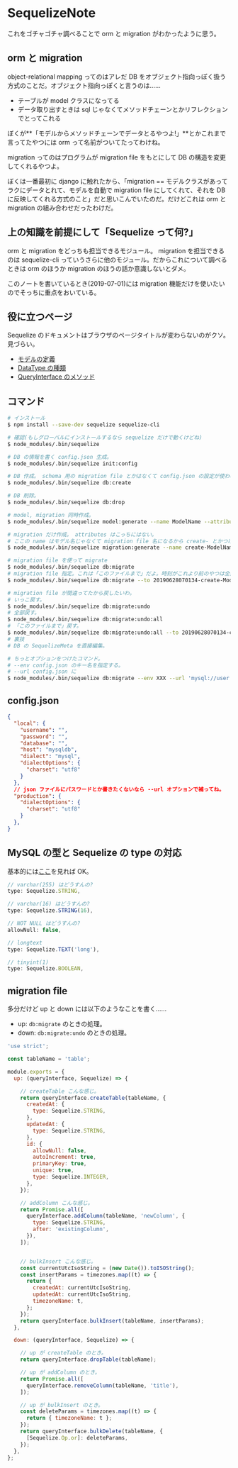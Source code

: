 SequelizeNote
===

これをゴチャゴチャ調べることで orm と migration がわかったように思う。


## orm と migration

object-relational mapping ってのはアレだ DB をオブジェクト指向っぽく扱う方式のことだ。オブジェクト指向っぽくと言うのは……

- テーブルが model クラスになってる
- データ取り出すときは sql じゃなくてメソッドチェーンとかリフレクションでとってこれる

ぼくが**「モデルからメソッドチェーンでデータとるやつよ!」**とかこれまで言ってたやつには orm って名前がついてたってわけね。

migration ってのはプログラムが migration file をもとにして DB の構造を変更してくれるやつよ。

ぼくは一番最初に django に触れたから、「migration == モデルクラスがあってラクにデータとれて、モデルを自動で migration file にしてくれて、それを DB に反映してくれる方式のこと」だと思いこんでいたのだ。だけどこれは orm と migration の組み合わせだったわけだ。


## 上の知識を前提にして「Sequelize って何?」

orm と migration をどっちも担当できるモジュール。 migration を担当できるのは sequelize-cli っていうさらに他のモジュール。だからこれについて調べるときは orm のほうか migration のほうの話か意識しないとダメ。

このノートを書いているとき(2019-07-01)には migration 機能だけを使いたいのでそっちに重点をおいている。


## 役に立つページ

Sequelize のドキュメントはブラウザのページタイトルが変わらないのがクソ。見づらい。

- [モデルの定義](http://docs.sequelizejs.com/manual/models-definition.html)
- [DataType の種類](http://docs.sequelizejs.com/manual/data-types.html)
- [QueryInterface のメソッド](http://docs.sequelizejs.com/class/lib/query-interface.js~QueryInterface.html)


## コマンド

```bash
# インストール
$ npm install --save-dev sequelize sequelize-cli

# 確認(もしグローバルにインストールするなら sequelize だけで動くけどね)
$ node_modules/.bin/sequelize

# DB の情報を書く config.json 生成。
$ node_modules/.bin/sequelize init:config

# DB 作成。 schema 用の migration file とかはなくて config.json の設定が使われる。
$ node_modules/.bin/sequelize db:create

# DB 削除。
$ node_modules/.bin/sequelize db:drop

# model, migration 同時作成。
$ node_modules/.bin/sequelize model:generate --name ModelName --attributes Field1:string,Field2:integer

# migration だけ作成。 attributes はこっちにはない。
# ここの name はモデル名じゃなくて migration file 名になるから create- とかつけるといいかも。
$ node_modules/.bin/sequelize migration:generate --name create-ModelName

# migration file を使って migrate
$ node_modules/.bin/sequelize db:migrate
# migration file 指定。これは「このファイルまで」だよ。時刻がこれより前のやつは全部実行される。
$ node_modules/.bin/sequelize db:migrate --to 20190628070134-create-ModelName.js

# migration file が間違ってたから戻したいわ。
# いっこ戻す。
$ node_modules/.bin/sequelize db:migrate:undo
# 全部戻す。
$ node_modules/.bin/sequelize db:migrate:undo:all
# 「このファイルまで」戻す。
$ node_modules/.bin/sequelize db:migrate:undo:all --to 20190628070134-create-ModelName.js
# 裏技
# DB の SequelizeMeta を直接編集。

# ちっとオプションをつけたコマンド。
# --env config.json のキー名を指定する。
# --url config.json に
$ node_modules/.bin/sequelize db:migrate --env XXX --url 'mysql://user:pw@host/dbname'
```


## config.json

```json
{
  "local": {
    "username": "",
    "password": "",
    "database": "",
    "host": "mysqldb",
    "dialect": "mysql",
    "dialectOptions": {
      "charset": "utf8"
    }
  },
  // json ファイルにパスワードとか書きたくないなら --url オプションで補ってね。
  "production": {
    "dialectOptions": {
      "charset": "utf8"
    }
  },
}
```


## MySQL の型と Sequelize の type の対応

基本的には[ここ](http://docs.sequelizejs.com/manual/data-types.html)を見れば OK。

```javascript
// varchar(255) はどうすんの?
type: Sequelize.STRING,

// varchar(16) はどうすんの?
type: Sequelize.STRING(16),

// NOT NULL はどうすんの?
allowNull: false,

// longtext
type: Sequelize.TEXT('long'),

// tinyint(1)
type: Sequelize.BOOLEAN,
```


## migration file

多分だけど up と down には以下のようなことを書く……

- up: `db:migrate` のときの処理。
- down: `db:migrate:undo` のときの処理。

```javascript
'use strict';

const tableName = 'table';

module.exports = {
  up: (queryInterface, Sequelize) => {

    // createTable こんな感じ。
    return queryInterface.createTable(tableName, {
      createdAt: {
        type: Sequelize.STRING,
      },
      updatedAt: {
        type: Sequelize.STRING,
      },
      id: {
        allowNull: false,
        autoIncrement: true,
        primaryKey: true,
        unique: true,
        type: Sequelize.INTEGER,
      },
    });

    // addColumn こんな感じ。
    return Promise.all([
      queryInterface.addColumn(tableName, 'newColumn', {
        type: Sequelize.STRING,
        after: 'existingColumn',
      }),
    ]);


    // bulkInsert こんな感じ。
    const currentUtcIsoString = (new Date()).toISOString();
    const insertParams = timezones.map((t) => {
      return {
        createdAt: currentUtcIsoString,
        updatedAt: currentUtcIsoString,
        timezoneName: t,
      };
    });
    return queryInterface.bulkInsert(tableName, insertParams);
  },

  down: (queryInterface, Sequelize) => {

    // up が createTable のとき。
    return queryInterface.dropTable(tableName);

    // up が addColumn のとき。
    return Promise.all([
      queryInterface.removeColumn(tableName, 'title'),
    ]);

    // up が bulkInsert のとき。
    const deleteParams = timezones.map((t) => {
      return { timezoneName: t };
    });
    return queryInterface.bulkDelete(tableName, {
      [Sequelize.Op.or]: deleteParams,
    });
  },
};
```

